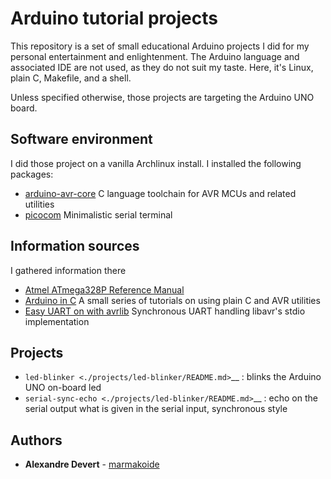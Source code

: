 # Arduino tutorial projects

This repository is a set of small educational Arduino projects I did for my 
personal entertainment and enlightenment. The Arduino language and associated 
IDE are not used, as they do not suit my taste. Here, it's Linux, plain C, 
Makefile, and a shell.

Unless specified otherwise, those projects are targeting the Arduino UNO board. 


## Software environment

I did those project on a vanilla Archlinux install. I installed the following 
packages:

* [arduino-avr-core](https://archlinux.org/packages/community/any/arduino-avr-core/) C language toolchain for AVR MCUs and related utilities
* [picocom](https://archlinux.org/packages/community/x86_64/picocom/) Minimalistic serial terminal


## Information sources

I gathered information there

* [Atmel ATmega328P Reference Manual](https://github.com/eerimoq/hardware-reference/blob/master/Atmel/atmega328p%20reference%20manual.pdf)
* [Arduino in C](https://balau82.wordpress.com/arduino-in-c) A small series of tutorials on using plain C and AVR utilities
* [Easy UART on with avrlib](https://appelsiini.net/2011/simple-usart-with-avr-libc/) Synchronous UART handling libavr's stdio implementation

## Projects

* `led-blinker <./projects/led-blinker/README.md>`__ : blinks the Arduino UNO on-board led
* `serial-sync-echo <./projects/led-blinker/README.md>`__ : echo on the serial output what is given in the serial input, synchronous style

## Authors

* **Alexandre Devert** - [marmakoide](https://github.com/marmakoide)
